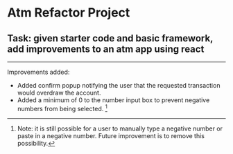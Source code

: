 # **Atm Refactor Project**
## Task: given starter code and basic framework, add improvements to an atm app using react
---
Improvements added:
- Added confirm popup notifying the user that the requested transaction would overdraw the account.
- Added a minimum of 0 to the number input box to prevent negative numbers from being selected. [^1]
[^1]: Note: it is still possible for a user to manually type a negative number or paste in a negative number. Future improvement is to remove this possibility.

